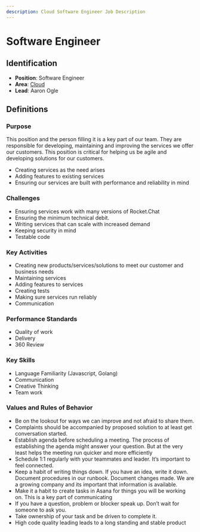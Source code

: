 ```yaml
---
description: Cloud Software Engineer Job Description
---
```


# Software Engineer

## Identification

* **Position**: Software Engineer
* **Area**: [Cloud](../../../../product/cloud.md)
* **Lead**: Aaron Ogle

## Definitions

### Purpose

This position and the person filling it is a key part of our team. They are responsible for developing, maintaining and improving the services we offer our customers. This position is critical for helping us be agile and developing solutions for our customers.

* Creating services as the need arises
* Adding features to existing services
* Ensuring our services are built with performance and reliability in mind

### Challenges

* Ensuring services work with many versions of Rocket.Chat
* Ensuring the minimum technical debit.
* Writing services that can scale with increased demand
* Keeping security in mind
* Testable code

### Key Activities

* Creating new products/services/solutions to meet our customer and business needs
* Maintaining services
* Adding features to services
* Creating tests
* Making sure services run reliably
* Communication

### Performance Standards

* Quality of work
* Delivery
* 360 Review

### Key Skills

* Language Familiarity \(Javascript, Golang\)
* Communication
* Creative Thinking
* Team work

### Values and Rules of Behavior

* Be on the lookout for ways we can improve and not afraid to share them.
* Complaints should be accompanied by proposed solution to at least get conversation started.
* Establish agenda before scheduling a meeting.  The process of establishing the agenda might answer your question.  But at the very least helps the meeting run quicker and more efficiently
* Schedule 1:1 regularly with your teammates and leader.  It’s important to feel connected.
* Keep a habit of writing things down. If you have an idea, write it down.  Document procedures in our runbook.  Document changes made.  We are a growing company and its important that information is available.
* Make it a habit to create tasks in Asana for things you will be working on.  This is a key part of communicating
* If you have a question, problem or blocker speak up.  Don’t wait for someone to ask you.
* Take ownership of your task and be driven to complete it.
* High code quality leading leads to a long standing and stable product

